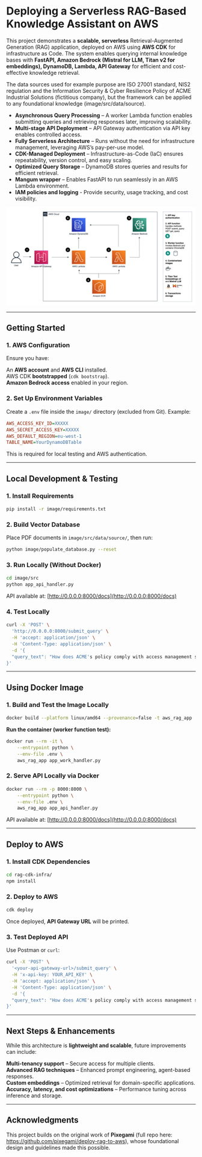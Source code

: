 # Deploying a Serverless RAG-Based Knowledge Assistant on AWS

This project demonstrates a **scalable, serverless** Retrieval-Augmented Generation (RAG) application, deployed on AWS using **AWS CDK** for infrastructure as Code. The system enables querying internal knowledge bases with **FastAPI, Amazon Bedrock (Mistral for LLM, Titan v2 for embeddings), DynamoDB, Lambda, API Gateway** for efficient and cost-effective knowledge retrieval.

The data sources used for example purpose are ISO 27001 standard, NIS2 regulation and the Information Security & Cyber Resilience Policy of ACME Industrial Solutions (fictitious company), but the framework can be applied to any foundational knowledge (image/src/data/source).

- **Asynchronous Query Processing** – A worker Lambda function enables submitting queries and retrieving responses later, improving scalability.
- **Multi-stage API Deployment** – API Gateway authentication via API key enables controlled access.
- **Fully Serverless Architecture** – Runs without the need for infrastructure management, leveraging AWS’s pay-per-use model.
- **CDK-Managed Deployment** – Infrastructure-as-Code (IaC) ensures repeatability, version control, and easy scaling.
- **Optimized Query Storage** – DynamoDB stores queries and results for efficient retrieval.
- **Mangum wrapper** – Enables FastAPI to run seamlessly in an AWS Lambda environment.
- **IAM policies and logging** - Provide security, usage tracking, and cost visibility.

![AWS Architecture Diagram](AWS_architecture.png)

---

## Getting Started

### 1. AWS Configuration

Ensure you have:

An **AWS account** and **AWS CLI** installed.  
AWS CDK **bootstrapped** (`cdk bootstrap`).  
**Amazon Bedrock access** enabled in your region.  

### 2. Set Up Environment Variables

Create a `.env` file inside the `image/` directory (excluded from Git). Example:

```ini
AWS_ACCESS_KEY_ID=XXXXX
AWS_SECRET_ACCESS_KEY=XXXXX
AWS_DEFAULT_REGION=eu-west-1
TABLE_NAME=YourDynamoDBTable
```

This is required for local testing and AWS authentication.

---

## Local Development & Testing

### 1. Install Requirements

```bash
pip install -r image/requirements.txt
```

### 2. Build Vector Database

Place PDF documents in `image/src/data/source/`, then run:

```bash
python image/populate_database.py --reset
```

### 3. Run Locally (Without Docker)

```bash
cd image/src
python app_api_handler.py
```

API available at: [http://0.0.0.0:8000/docs](http://0.0.0.0:8000/docs)

### 4. Test Locally

```bash
curl -X 'POST' \
  'http://0.0.0.0:8000/submit_query' \
  -H 'accept: application/json' \
  -H 'Content-Type: application/json' \
  -d '{
  "query_text": "How does ACME's policy comply with access management security?"
}'
```

---

## Using Docker Image

### 1. Build and Test the Image Locally

```bash
docker build --platform linux/amd64 --provenance=false -t aws_rag_app .
```

**Run the container (worker function test):**

```bash
docker run --rm -it \
    --entrypoint python \
    --env-file .env \
    aws_rag_app app_work_handler.py
```

### 2. Serve API Locally via Docker

```bash
docker run --rm -p 8000:8000 \
    --entrypoint python \
    --env-file .env \
    aws_rag_app app_api_handler.py
```

API available at: [http://0.0.0.0:8000/docs](http://0.0.0.0:8000/docs)

---

## Deploy to AWS

### 1. Install CDK Dependencies

```bash
cd rag-cdk-infra/
npm install
```

### 2. Deploy to AWS

```bash
cdk deploy
```

Once deployed, **API Gateway URL** will be printed.

### 3. Test Deployed API

Use Postman or `curl`:

```bash
curl -X 'POST' \
  '<your-api-gateway-url>/submit_query' \
  -H 'x-api-key: YOUR_API_KEY' \
  -H 'accept: application/json' \
  -H 'Content-Type: application/json' \
  -d '{
  "query_text": "How does ACME's policy comply with access management security?"
}'
```

---

## Next Steps & Enhancements

While this architecture is **lightweight and scalable**, future improvements can include:

**Multi-tenancy support** – Secure access for multiple clients.  
**Advanced RAG techniques** – Enhanced prompt engineering, agent-based responses.  
**Custom embeddings** – Optimized retrieval for domain-specific applications.  
**Accuracy, latency, and cost optimizations** – Performance tuning across inference and storage.  

---

## Acknowledgments

This project builds on the original work of **Pixegami** (full repo here: https://github.com/pixegami/deploy-rag-to-aws), whose foundational design and guidelines made this possible.


